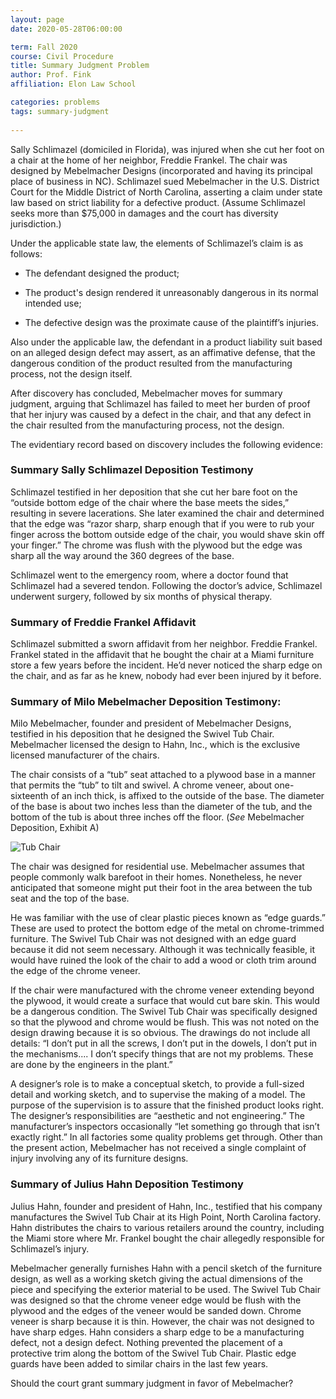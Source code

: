 ```yaml
---
layout: page 
date: 2020-05-28T06:00:00

term: Fall 2020
course: Civil Procedure 
title: Summary Judgment Problem
author: Prof. Fink
affiliation: Elon Law School 

categories: problems 
tags: summary-judgment
  
---
```


Sally Schlimazel (domiciled in Florida), was injured when she cut her foot on a chair at the home of her neighbor, Freddie Frankel. The chair was designed by Mebelmacher Designs (incorporated and having its principal place of business in NC). Schlimazel sued Mebelmacher in the U.S. District Court for the Middle District of North Carolina, asserting a claim under state law based on strict liability for a defective product. (Assume Schlimazel seeks more than $75,000 in damages and the court has diversity jurisdiction.)

Under the applicable state law, the elements of Schlimazel’s claim is as follows:

- The defendant designed the product; 

- The product's design rendered it unreasonably dangerous in its normal intended use;

- The defective design was the proximate cause of the plaintiff’s injuries.

Also under the applicable law, the defendant in a product liability suit based on an alleged design defect may assert, as an affimative defense, that the dangerous condition of the product resulted from the manufacturing process, not the design itself. 

After discovery has concluded, Mebelmacher moves for summary judgment, arguing that Schlimazel has failed to meet her burden of proof that her injury was caused by a defect in the chair, and that any defect in the chair resulted from the manufacturing process, not the design. 

The evidentiary record based on discovery includes the following evidence: 

### Summary Sally Schlimazel Deposition Testimony

Schlimazel testified in her deposition that she cut her bare foot on the “outside bottom edge of the chair where the base meets the sides,” resulting in severe lacerations. She later examined the chair and determined that the edge was “razor sharp, sharp enough that if you were to rub your finger across the bottom outside edge of the chair, you would shave skin off your finger.” The chrome was flush with the plywood but the edge was sharp all the way around the 360 degrees of the base.

Schlimazel went to the emergency room, where a doctor found that Schlimazel had a severed tendon. Following the doctor’s advice, Schlimazel underwent surgery, followed by six months of physical therapy. 

### Summary of Freddie Frankel Affidavit 

Schlimazel submitted a sworn affidavit from her neighbor. Freddie Frankel. Frankel stated in the affidavit that he bought the chair at a Miami furniture store a few years before the incident. He’d never noticed the sharp edge on the chair, and as far as he knew, nobody had ever been injured by it before. 

### Summary of Milo Mebelmacher Deposition Testimony:

Milo Mebelmacher, founder and president of Mebelmacher Designs, testified in his deposition that he designed the Swivel Tub Chair. Mebelmacher licensed the design to Hahn, Inc., which is the exclusive licensed manufacturer of the chairs. 

The chair consists of a “tub” seat attached to a plywood base in a manner that permits the “tub” to tilt and swivel. A chrome veneer, about one-sixteenth of an inch thick, is affixed to the outside of the base. The diameter of the base is about two inches less than the diameter of the tub, and the bottom of the tub is about three inches off the floor. (_See_ Mebelmacher Deposition, Exhibit A)

![Tub Chair](../../assets/img/summary-judgment/TubChair.jpg)

The chair was designed for residential use. Mebelmacher assumes that people commonly walk barefoot in their homes. Nonetheless, he never anticipated that someone might put their foot in the area between the tub seat and the top of the base. 

He was familiar with the use of clear plastic pieces known as “edge guards.” These are used to protect the bottom edge of the metal on chrome-trimmed furniture. The Swivel Tub Chair was not designed with an edge guard because it did not seem necessary. Although it was technically feasible, it would have ruined the look of the chair to add a wood or cloth trim around the edge of the chrome veneer. 

If the chair were manufactured with the chrome veneer extending beyond the plywood, it would create a surface that would cut bare skin. This would be a dangerous condition. The Swivel Tub Chair was specifically designed so that the plywood and chrome would be flush. This was not noted on the design drawing because it is so obvious. The drawings do not include all details: “I don’t put in all the screws, I don’t put in the dowels, I don’t put in the mechanisms.... I don’t specify things that are not my problems. These are done by the engineers in the plant.”

A designer’s role is to make a conceptual sketch, to provide a full-sized detail and working sketch, and to supervise the making of a model. The purpose of the supervision is to assure that the finished product looks right. The designer’s responsibilities are “aesthetic and not engineering.” The manufacturer’s inspectors occasionally “let something go through that isn’t exactly right.” In all factories some quality problems get through. Other than the present action, Mebelmacher has not received a single complaint of injury involving any of its furniture designs.

### Summary of Julius Hahn Deposition Testimony

Julius Hahn, founder and president of Hahn, Inc., testified that his company manufactures the Swivel Tub Chair at its High Point, North Carolina factory. Hahn distributes the chairs to various retailers around the country, including the Miami store where Mr. Frankel bought the chair allegedly responsible for Schlimazel’s injury. 

Mebelmacher generally furnishes Hahn with a pencil sketch of the furniture design, as well as a working sketch giving the actual dimensions of the piece and specifying the exterior material to be used. The Swivel Tub Chair was designed so that the chrome veneer edge would be flush with the plywood and the edges of the veneer would be sanded down. Chrome veneer is sharp because it is thin. However, the chair was not designed to have sharp edges. Hahn considers a sharp edge to be a manufacturing defect, not a design defect. Nothing prevented the placement of a protective trim along the bottom of the Swivel Tub Chair. Plastic edge guards have been added to similar chairs in the last few years.

Should the court grant summary judgment in favor of Mebelmacher?
